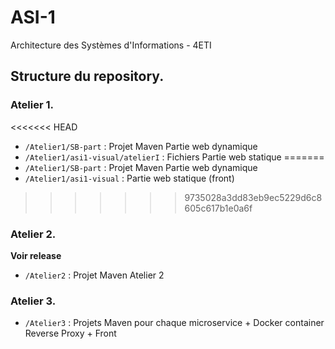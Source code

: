 # ASI-1
Architecture des Systèmes d'Informations - 4ETI


## Structure du repository. 

### Atelier 1. 
<<<<<<< HEAD
- `/Atelier1/SB-part` : Projet Maven Partie web dynamique
- `/Atelier1/asi1-visual/atelierI` : Fichiers Partie web statique
=======
- `/Atelier1/SB-part` : Projet Maven Partie web dynamique 
- `/Atelier1/asi1-visual` : Partie web statique (front) 
>>>>>>> 9735028a3dd83eb9ec5229d6c8605c617b1e0a6f

### Atelier 2. 
**Voir release**
- `/Atelier2` : Projet Maven Atelier 2

### Atelier 3. 
- `/Atelier3` : Projets Maven pour chaque microservice + Docker container Reverse Proxy + Front
